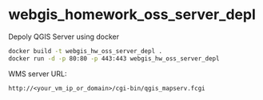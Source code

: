 # webgis_homework_oss_server_depl
Depoly QGIS Server using docker

```bash
docker build -t webgis_hw_oss_server_depl .
docker run -d -p 80:80 -p 443:443 webgis_hw_oss_server_depl
```

WMS server URL:
```http
http://<your_vm_ip_or_domain>/cgi-bin/qgis_mapserv.fcgi
```
